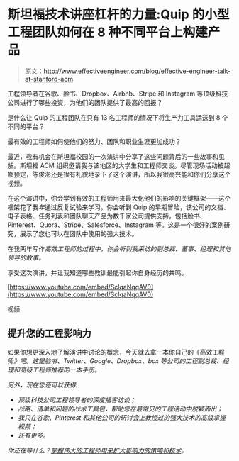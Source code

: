 # 斯坦福技术讲座杠杆的力量:Quip 的小型工程团队如何在 8 种不同平台上构建产品

> 原文：<http://www.effectiveengineer.com/blog/effective-engineer-talk-at-stanford-acm>

工程领导者在谷歌、脸书、Dropbox、Airbnb、Stripe 和 Instagram 等顶级科技公司进行了哪些投资，为他们的团队提供了最高的回报？

是什么让 Quip 的工程团队在只有 13 名工程师的情况下将生产力工具运送到 8 个不同的平台？

最有效的工程师如何使他们的努力、团队和职业生涯更加成功？

最近，我有机会在斯坦福校园的一次演讲中分享了这些问题背后的一些故事和见解。斯坦福 ACM 组织邀请我与该地区的大学生和工程师交谈。尽管现场活动被超额预定，陈俊澎还是很有礼貌地录下了这个演讲，所以我很高兴能和你们分享这个视频。

在这个演讲中，你会学到有效的工程师用来最大化他们的影响的关键框架——这个框架花了我*年*通过反复试验来学习。你会听到 Quip 的早期冒险，该公司的文档、电子表格、任务列表和团队聊天产品为数千家公司提供支持，包括脸书、Pinterest、Quora、Stripe、Salesforce、Instagram 等。这是一个很好的案例研究，展示了您也可以在团队中使用的强大技术。

在我两年写作*高效工程师的过程中，你会听到我采访的副总裁、董事、经理和其他领导的故事。*

享受这次演讲，并让我知道哪些教训最能引起你自身经历的共鸣。

[https://www.youtube.com/embed/SclqaNqqAV0](https://www.youtube.com/embed/SclqaNqqAV0)

视频

## 提升您的工程影响力

如果你想更深入地了解演讲中讨论的概念，今天就去拿一本你自己的《高效工程师[](/book)*》吧。这是脸书、Twitter、Google、Dropbox、box 等公司的工程副总裁、经理和高级工程师推荐的一本手册。*

*另外，现在您还可以获得:*

*   *顶级科技公司工程领导者的深度播客访谈；*
*   *战略、清单和问题的战术工具包，帮助您在最常见的工程活动中脱颖而出；*
*   *我只在谷歌、Pinterest 和其他公司的研讨会上教授过的强大技术的高级掌握视频；*
*   *还有更多。*

*你还在等什么？[掌握伟大的工程师用来扩大影响力的策略和技术](/book)。*